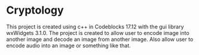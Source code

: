 # Cryptology
This project is created using c++ in Codeblocks 17.12 with the gui library wxWidgets 3.1.0. The project is created to allow user to encode image into another image and decode an image from another image. Also allow user to encode audio into an image or something like that.
